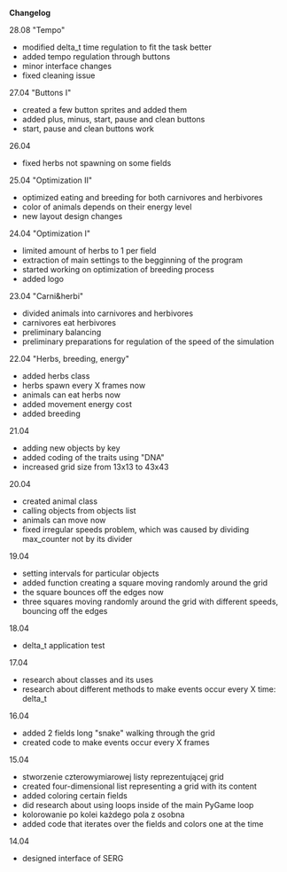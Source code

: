 **Changelog**

28.08
"Tempo"
- modified delta_t time regulation to fit the task better
- added tempo regulation through buttons
- minor interface changes
- fixed cleaning issue


27.04
"Buttons I"
- created a few button sprites and added them
- added plus, minus, start, pause and clean buttons
- start, pause and clean buttons work


26.04
- fixed herbs not spawning on some fields


25.04
"Optimization II"
- optimized eating and breeding for both carnivores and herbivores
- color of animals depends on their energy level
- new layout design changes


24.04
"Optimization I"
- limited amount of herbs to 1 per field
- extraction of main settings to the begginning of the program
- started working on optimization of breeding process
- added logo


23.04
"Carni&herbi"
- divided animals into carnivores and herbivores
- carnivores eat herbivores
- preliminary balancing
- preliminary preparations for regulation of the speed of the simulation


22.04
"Herbs, breeding, energy"
- added herbs class
- herbs spawn every X frames now
- animals can eat herbs now
- added movement energy cost
- added breeding

21.04
- adding new objects by key
- added coding of the traits using "DNA"
- increased grid size from 13x13 to 43x43

20.04
- created animal class
- calling objects from objects list
- animals can move now
- fixed irregular speeds problem, which was caused by dividing max_counter not by its divider

19.04
- setting intervals for particular objects
- added function creating a square moving randomly around the grid
- the square bounces off the edges now
- three squares moving randomly around the grid with different speeds, bouncing off the edges

18.04
- delta_t application test

17.04
- research about classes and its uses
- research about different methods to make events occur every X time: delta_t

16.04
- added 2 fields long "snake" walking through the grid
- created code to make events occur every X frames

15.04
- stworzenie czterowymiarowej listy reprezentującej grid
- created four-dimensional list representing a grid with its content
- added coloring certain fields
- did research about using loops inside of the main PyGame loop
- kolorowanie po kolei każdego pola z osobna
- added code that iterates over the fields and colors one at the time

14.04
- designed interface of SERG





